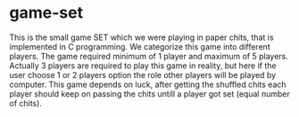 # game-set
This is the small game SET which we were playing in paper chits, that is implemented in C programming.
We categorize this game into different players. The game required minimum of 1 player and maximum of 5 players. Actually 3 players are required to play this game in reality, but here if the user choose 1 or 2 players option the role other players will be played by computer. This game depends on luck, after getting the shuffled chits each player should keep on passing the chits untill a player got set (equal number of chits).
